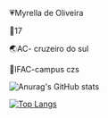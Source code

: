 💗Myrella de Oliveira

🎉17

🌏AC- cruzeiro do sul

📖IFAC-campus czs

![Anurag's GitHub stats](https://github-readme-stats.vercel.app/api?username=anuraghazra&theme=material-palenight&show_icons=true)

[![Top Langs](https://github-readme-stats.vercel.app/api/top-langs/?username=anuraghazra&layout=donut-vertical)](https://github.com/anuraghazra/github-readme-stats)
